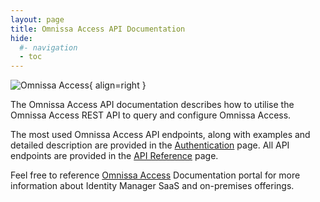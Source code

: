 ```yaml
---
layout: page
title: Omnissa Access API Documentation
hide:
  #- navigation
  - toc
---
```

![Omnissa Access](../../../assets/logos/Access-v-lm.png){ align=right }

The Omnissa Access API documentation describes how to utilise the Omnissa Access REST API to query and configure Omnissa Access. 

The most used Omnissa Access API endpoints, along with examples and detailed description are provided in the [Authentication](authentication.md) page. All API endpoints are provided in the [API Reference](api-reference.md) page.

Feel free to reference [Omnissa Access](https://docs.omnissa.com/category/Workspace_ONE_Access_Cloud) Documentation portal for more information about Identity Manager SaaS and on-premises offerings.
